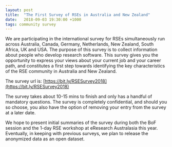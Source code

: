 ```yaml
---
layout: post
title:  "The First Survey of RSEs in Australia and New Zealand"
date:   2018-09-03 19:30:00 +1000
tags: community survey 
---
```


We are participating in the international survey for RSEs simultaneously run
across Australia, Canada, Germany, Netherlands, New Zealand, South Africa,
UK and USA. The purpose of this survey is to collect information about
people who develop research software. This survey gives you the opportunity
to express your views about your current job and your career path, and
constitutes a first step towards identifying the key characteristics of the
RSE community in Australia and New Zealand.

The survey url is: [https://bit.ly/RSESurvey2018](https://bit.ly/RSESurvey2018)

The survey takes about 10-15 mins to finish and only has a handful of
mandatory questions. The survey is completely confidential, and should you
so choose, you also have the option of removing your entry from the survey
at a later date.

We hope to present initial summaries of the survey during both the BoF
session and the 1-day RSE workshop at eResearch Australasia this year.
Eventually, in keeping with previous surveys, we plan to release the
anonymized data as an open dataset.



